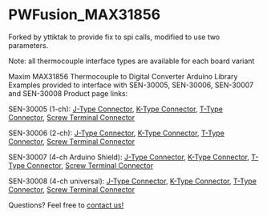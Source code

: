 # PWFusion_MAX31856
Forked by yttiktak to provide fix to spi calls, modified to use two parameters.


Note: all thermocouple interface types are available for each board variant

Maxim MAX31856 Thermocouple to Digital Converter Arduino Library
Examples provided to interface with SEN-30005, SEN-30006, SEN-30007 and SEN-30008
Product page links:

SEN-30005 (1-ch): <a href="http://www.playingwithfusion.com/productview.php?pdid=58">J-Type Connector</a>, <a href="http://www.playingwithfusion.com/productview.php?pdid=59">K-Type Connector</a>, <a href="http://www.playingwithfusion.com/productview.php?pdid=60">T-Type Connector</a>, <a href="http://www.playingwithfusion.com/productview.php?pdid=57">Screw Terminal Connector</a>
  
SEN-30006 (2-ch): <a href="http://www.playingwithfusion.com/productview.php?pdid=62">J-Type Connector</a>, <a href="http://www.playingwithfusion.com/productview.php?pdid=63">K-Type Connector</a>, <a href="http://www.playingwithfusion.com/productview.php?pdid=64">T-Type Connector</a>, <a href="http://www.playingwithfusion.com/productview.php?pdid=61">Screw Terminal Connector</a>

SEN-30007 (4-ch Arduino Shield): <a href="http://www.playingwithfusion.com/productview.php?pdid=69">J-Type Connector</a>, <a href="http://www.playingwithfusion.com/productview.php?pdid=70">K-Type Connector</a>, <a href="http://www.playingwithfusion.com/productview.php?pdid=71">T-Type Connector</a>, <a href="http://www.playingwithfusion.com/productview.php?pdid=72">Screw Terminal Connector</a>

SEN-30008 (4-ch universal): <a href="http://www.playingwithfusion.com/productview.php?pdid=73">J-Type Connector</a>, <a href="http://www.playingwithfusion.com/productview.php?pdid=74">K-Type Connector</a>, <a href="http://www.playingwithfusion.com/productview.php?pdid=75">T-Type Connector</a>, <a href="http://www.playingwithfusion.com/productview.php?pdid=76">Screw Terminal Connector</a>

Questions? Feel free to <a href="http://www.playingwithfusion.com/contactus.php">contact us!</a>
